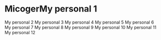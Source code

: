 # MicogerMy personal 1
My personal 2
My personal 3
My personal 4
My personal 5
My personal 6
My personal 7
My personal 8
My personal 9
My personal 10
My personal 11
My personal 12
